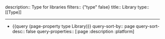 description:: Type for libraries
filters:: {"type" false}
title:: Library
type:: [[Type]]

- ---
- {{query (page-property type Library)}}
  query-sort-by:: page
  query-sort-desc:: false
  query-properties:: [:page :description :platform]